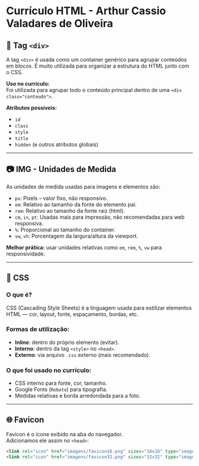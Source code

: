 # Currículo HTML - Arthur Cassio Valadares de Oliveira

## 📌 Tag `<div>`
A tag `<div>` é usada como um container genérico para agrupar conteúdos em blocos. É muito utilizada para organizar a estrutura do HTML junto com o CSS.

**Uso no currículo:**  
Foi utilizada para agrupar todo o conteúdo principal dentro de uma `<div class="conteudo">`.

**Atributos possíveis:**
- `id`
- `class`
- `style`
- `title`
- `hidden` (e outros atributos globais)

---

## 📷 IMG - Unidades de Medida

As unidades de medida usadas para imagens e elementos são:

- `px`: Pixels – valor fixo, não responsivo.
- `em`: Relativo ao tamanho da fonte do elemento pai.
- `rem`: Relativo ao tamanho da fonte raiz (html).
- `cm`, `in`, `pt`: Usadas mais para impressão, não recomendadas para web responsiva.
- `%`: Proporcional ao tamanho do container.
- `vw`, `vh`: Porcentagem da largura/altura da viewport.

**Melhor prática:** usar unidades relativas como `em`, `rem`, `%`, `vw` para responsividade.

---

## 🎨 CSS

### O que é?
CSS (Cascading Style Sheets) é a linguagem usada para estilizar elementos HTML — cor, layout, fonte, espaçamento, bordas, etc.

### Formas de utilização:
- **Inline**: dentro do próprio elemento (evitar).
- **Interno**: dentro da tag `<style>` no `<head>`.
- **Externo**: via arquivo `.css` externo (mais recomendado).

### O que foi usado no currículo:
- CSS interno para fonte, cor, tamanho.
- Google Fonts (`Roboto`) para tipografia.
- Medidas relativas e borda arredondada para a foto.

---

## 🌐 Favicon

Favicon é o ícone exibido na aba do navegador.  
Adicionamos ele assim no `<head>`:

```html
<link rel="icon" href="imagens/favicon16.png" sizes="16x16" type="image/png">
<link rel="icon" href="imagens/favicon32.png" sizes="32x32" type="image/png">
